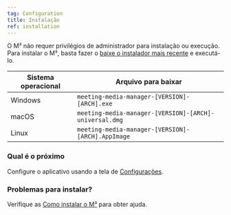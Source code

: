 ```yaml
---
tag: Configuration
title: Instalação
ref: installation
---
```


O M³ não requer privilégios de administrador para instalação ou execução. Para instalar o M³, basta fazer o [baixe o instalador mais recente]({{site.github}}/releases/latest) e executá-lo.

| Sistema operacional | Arquivo para baixar |
| ---------------- | ---------------- |
| Windows | `meeting-media-manager-[VERSION]-[ARCH].exe` |
| macOS | `meeting-media-manager-[VERSION]-[ARCH]-universal.dmg` |
| Linux | `meeting-media-manager-[VERSION]-[ARCH].AppImage` |

### Qual é o próximo

Configure o aplicativo usando a tela de [Configurações]({{page.lang}}/#configuration).

### Problemas para instalar?

Verifique as [Como instalar o M³]({{page.lang}}/#usage-notes) para obter ajuda.
